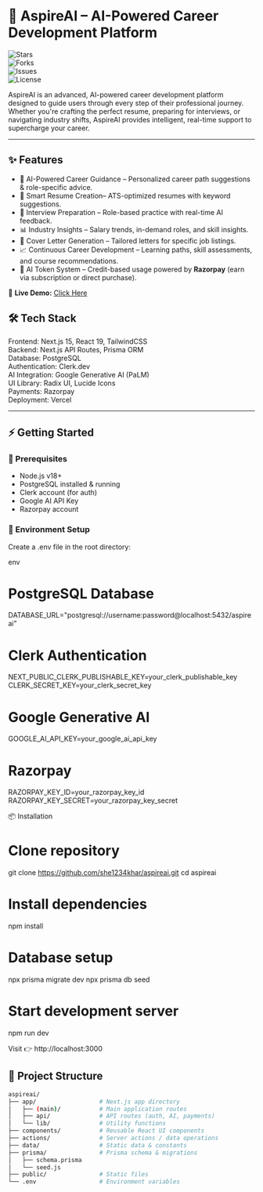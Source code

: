 # 🚀 AspireAI – AI-Powered Career Development Platform  

![Stars](https://img.shields.io/github/stars/she1234khar/aspireai?style=social)  
![Forks](https://img.shields.io/github/forks/she1234khar/aspireai?style=social)  
![Issues](https://img.shields.io/github/issues/she1234khar/aspireai)  
![License](https://img.shields.io/github/license/she1234khar/aspireai)  

AspireAI is an advanced, AI-powered career development platform designed to guide users through every step of their professional journey.  
Whether you're crafting the perfect resume, preparing for interviews, or navigating industry shifts, AspireAI provides intelligent, real-time support to supercharge your career.  

---

## ✨ Features  

- 🤖 AI-Powered Career Guidance – Personalized career path suggestions & role-specific advice.  
- 📄 Smart Resume Creation– ATS-optimized resumes with keyword suggestions.  
- 🎤 Interview Preparation – Role-based practice with real-time AI feedback.  
- 📊 Industry Insights – Salary trends, in-demand roles, and skill insights.  
- 📝 Cover Letter Generation – Tailored letters for specific job listings.  
- 📈 Continuous Career Development – Learning paths, skill assessments, and course recommendations.  
- 💎 AI Token System – Credit-based usage powered by **Razorpay** (earn via subscription or direct purchase).  

🔗 **Live Demo:** [Click Here](ai-career-sense.vercel.app)  

## 🛠 Tech Stack  

Frontend: Next.js 15, React 19, TailwindCSS  
Backend: Next.js API Routes, Prisma ORM  
Database: PostgreSQL  
Authentication: Clerk.dev  
AI Integration: Google Generative AI (PaLM)  
UI Library: Radix UI, Lucide Icons  
Payments: Razorpay  
Deployment: Vercel  

---

## ⚡ Getting Started  

### 🔧 Prerequisites  
- Node.js v18+  
- PostgreSQL installed & running  
- Clerk account (for auth)  
- Google AI API Key  
- Razorpay account  

### 📁 Environment Setup  

Create a .env file in the root directory:  

env
# PostgreSQL Database
DATABASE_URL="postgresql://username:password@localhost:5432/aspireai"

# Clerk Authentication
NEXT_PUBLIC_CLERK_PUBLISHABLE_KEY=your_clerk_publishable_key
CLERK_SECRET_KEY=your_clerk_secret_key

# Google Generative AI
GOOGLE_AI_API_KEY=your_google_ai_api_key

# Razorpay
RAZORPAY_KEY_ID=your_razorpay_key_id
RAZORPAY_KEY_SECRET=your_razorpay_key_secret

📦 Installation

# Clone repository
git clone https://github.com/she1234khar/aspireai.git
cd aspireai

# Install dependencies
npm install

# Database setup
npx prisma migrate dev
npx prisma db seed

# Start development server
npm run dev

Visit 👉 http://localhost:3000

## 📂 Project Structure  

```bash
aspireai/
├── app/                  # Next.js app directory
│   ├── (main)/           # Main application routes
│   ├── api/              # API routes (auth, AI, payments)
│   └── lib/              # Utility functions
├── components/           # Reusable React UI components
├── actions/              # Server actions / data operations
├── data/                 # Static data & constants
├── prisma/               # Prisma schema & migrations
│   ├── schema.prisma     
│   └── seed.js           
├── public/               # Static files
└── .env                  # Environment variables

